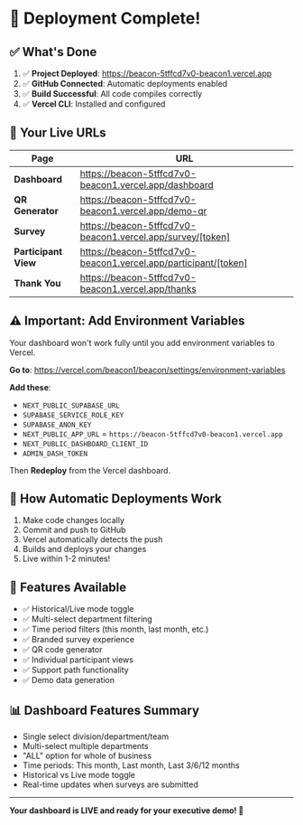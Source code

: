 # 🎉 Deployment Complete!

## ✅ What's Done

1. ✅ **Project Deployed**: https://beacon-5tffcd7v0-beacon1.vercel.app
2. ✅ **GitHub Connected**: Automatic deployments enabled
3. ✅ **Build Successful**: All code compiles correctly
4. ✅ **Vercel CLI**: Installed and configured

## 🚀 Your Live URLs

| Page | URL |
|------|-----|
| **Dashboard** | https://beacon-5tffcd7v0-beacon1.vercel.app/dashboard |
| **QR Generator** | https://beacon-5tffcd7v0-beacon1.vercel.app/demo-qr |
| **Survey** | https://beacon-5tffcd7v0-beacon1.vercel.app/survey/[token] |
| **Participant View** | https://beacon-5tffcd7v0-beacon1.vercel.app/participant/[token] |
| **Thank You** | https://beacon-5tffcd7v0-beacon1.vercel.app/thanks |

## ⚠️ Important: Add Environment Variables

Your dashboard won't work fully until you add environment variables to Vercel.

**Go to**: https://vercel.com/beacon1/beacon/settings/environment-variables

**Add these**:
- `NEXT_PUBLIC_SUPABASE_URL`
- `SUPABASE_SERVICE_ROLE_KEY`
- `SUPABASE_ANON_KEY`
- `NEXT_PUBLIC_APP_URL` = `https://beacon-5tffcd7v0-beacon1.vercel.app`
- `NEXT_PUBLIC_DASHBOARD_CLIENT_ID`
- `ADMIN_DASH_TOKEN`

Then **Redeploy** from the Vercel dashboard.

## 📝 How Automatic Deployments Work

1. Make code changes locally
2. Commit and push to GitHub
3. Vercel automatically detects the push
4. Builds and deploys your changes
5. Live within 1-2 minutes!

## 🎯 Features Available

- ✅ Historical/Live mode toggle
- ✅ Multi-select department filtering
- ✅ Time period filters (this month, last month, etc.)
- ✅ Branded survey experience
- ✅ QR code generator
- ✅ Individual participant views
- ✅ Support path functionality
- ✅ Demo data generation

## 📊 Dashboard Features Summary

- Single select division/department/team
- Multi-select multiple departments
- "ALL" option for whole of business
- Time periods: This month, Last month, Last 3/6/12 months
- Historical vs Live mode toggle
- Real-time updates when surveys are submitted

---

**Your dashboard is LIVE and ready for your executive demo! 🚀**


